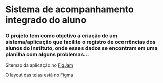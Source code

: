 # <strong>Sistema de acompanhamento integrado do aluno</strong>

### O projeto tem como objetivo a criação de um sistema/aplicação que facilite o registro de ocorrências dos alunos do Instituto, onde esses dados se encontram em uma planilha com alguns problemas...

Sitemap da aplicação no [FigJam](https://www.figma.com/file/UHPBgARFzpWEjpCoOZ99b5/Projeto-Integrador-II--Site-Map?type=whiteboard&node-id=0%3A1&t=8r1KUW38cSUsFmxf-1)

O layout das telas está no [Figma](https://www.figma.com/file/G9ZrM2F3NeNVduv1Ph8moP/Projeto-Integrador-II?type=design&node-id=0%3A1&t=ioHpsCStnbjh4yUW-1)
   
